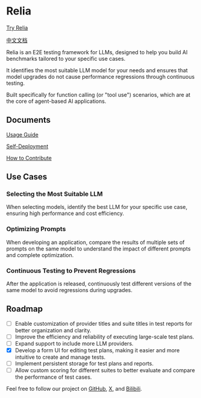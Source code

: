 # Relia

[Try Relia](https://relia.dev/)

[中文文档](./README.zh-CN.md)

Relia is an E2E testing framework for LLMs, designed to help you build AI benchmarks tailored to your specific use cases.

It identifies the most suitable LLM model for your needs and ensures that model upgrades do not cause performance regressions through continuous testing.

Built specifically for function calling (or "tool use") scenarios, which are at the core of agent-based AI applications.

## Documents

[Usage Guide](./docs/guide.en-US.md)

[Self-Deployment](./docs/deployment.en-US.md)

[How to Contribute](./docs/contributing.en-US.md)

## Use Cases

### Selecting the Most Suitable LLM

When selecting models, identify the best LLM for your specific use case, ensuring high performance and cost efficiency.

### Optimizing Prompts

When developing an application, compare the results of multiple sets of prompts on the same model to understand the impact of different prompts and complete optimization.

### Continuous Testing to Prevent Regressions

After the application is released, continuously test different versions of the same model to avoid regressions during upgrades.

## Roadmap

- [ ] Enable customization of provider titles and suite titles in test reports for better organization and clarity.
- [ ] Improve the efficiency and reliability of executing large-scale test plans.
- [ ] Expand support to include more LLM providers.
- [x] Develop a form UI for editing test plans, making it easier and more intuitive to create and manage tests.
- [ ] Implement persistent storage for test plans and reports.
- [ ] Allow custom scoring for different suites to better evaluate and compare the performance of test cases.

Feel free to follow our project on [GitHub](https://github.com/Yuyz0112/relia), [X](https://x.com/Aryu0112), and [Bilibili](https://space.bilibili.com/489667127).
